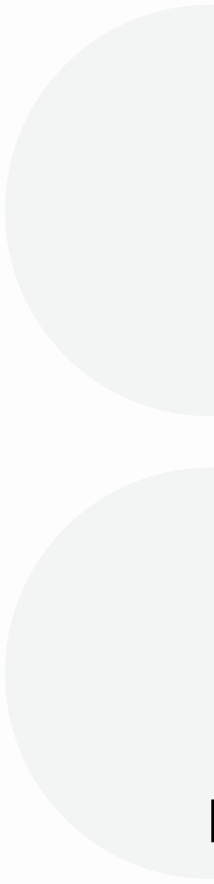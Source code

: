 <section id="item-1" data-row="0_default" class="lc-features__item lc-features__col lc-features__col_1" style="width: 604.531px; position: relative; box-sizing: border-box; padding: 5rem; color: rgb(0, 0, 0); font-family: &quot;YS Geo&quot;, Helvetica, Arial, sans-serif; text-align: left;"><div class="lc-features__item-wrap lc-features__item-wrap_no-overflow lc-features__item-wrap_feature-back" style="position: relative; overflow: hidden; box-sizing: border-box; height: 583.828px; border-width: 0px; border-color: rgb(255, 204, 0); padding: 40rem; border-radius: 40rem; background-color: rgb(243, 244, 244);"><div data-spacer-id="title" class="lc-features__spacer-wrapper" style="position: relative;"><div class="lc-features__title" style="top: 0px; position: relative; left: 0px; width: 524.562px;"><header><div class="lc-text-block lc-text-block_size_s28 lc-text-block_bpsize_s28" aria-hidden="false" style="font-family: var(--font-family); font-weight: var(--font-weight); letter-spacing: -0.01em; color: var(--color); font-size: 30rem; line-height: 1.1; padding-right: 38rem; --font-weight: 500; --color: rgba(0, 0, 0, 1); --font-family: YS Geo, Helvetica, Arial, sans-serif; --letter-spacing: normal;"><div class="lc-styled-text"><div class="lc-styled-text__text lc-styled-text__text_align_left"><div class="item-1_title">Общая информация</div></div></div></div></header></div></div><div data-spacer-id="description" class="lc-features__spacer-wrapper" style="position: relative;"><div class="lc-features__description" style="top: 0px; padding-top: 40rem; position: relative; left: 0px; width: 524.562px;"><div class="lc-text-block lc-text-block_size_s24 lc-text-block_bpsize_s24" aria-hidden="false" style="font-family: var(--font-family); font-weight: var(--font-weight); letter-spacing: -0.01em; color: var(--color); font-size: 22rem; line-height: 1.1; padding-right: 38rem; --font-weight: 500; --color: rgba(0, 0, 0, 0.6); --font-family: YS Geo, Helvetica, Arial, sans-serif; --letter-spacing: normal;"><div class="lc-styled-text"><div class="lc-styled-text__text lc-styled-text__text_align_left">По&nbsp;итогам Тренировок формируется рейтинг участников.<p style="margin-bottom: 0.5em;"></p><p style="margin-top: 0.5em; margin-bottom: 0.5em;">Всего будет 4 контеста. Максимально вы&nbsp;сможете решить 35 задач. Часть задач помечена звёздочкой, по&nbsp;этим задачам мы&nbsp;будем учитывать количество посылок.</p><p style="margin-top: 0.5em; margin-bottom: 0.5em;">В&nbsp;зачёт идут только полностью решённые задачи. Задача считается решённой, если она прошла все тесты. Сдавать решения нужно до&nbsp;дедлайна&nbsp;— 18:00 по&nbsp;московскому времени в&nbsp;день трансляции разбора этого контеста. Можно сдать решения после дедлайна, но&nbsp;в&nbsp;зачёт они не&nbsp;пойдут.</p><p style="margin-top: 0.5em; margin-bottom: 0.5em;">Результаты ранжируются по&nbsp;количеству решённых задач. Чем больше задач решено, тем выше вы&nbsp;поднимаетесь. При&nbsp;равном количестве решённых задач, будет учитываться количество посылок в&nbsp;задачах под звёздочкой.</p><p style="margin-top: 0.5em;">Для участников, которые вошли в&nbsp;топ, предусмотрены&nbsp;<a class="yellow-link text_medium" href="https://yandex.ru/yaintern/training/algorithm-training#awards" target="_self" data-smooth-scroll="true" style="color: inherit; -webkit-tap-highlight-color: transparent; position: relative; z-index: 10; border-bottom-width: 1px; border-bottom-style: solid; transition-timing-function: ease; transition-property: border-bottom-color;">поощрения</a>.</p></div></div></div></div></div></div></section><section id="item-1" data-row="1_default" class="lc-features__item lc-features__col lc-features__col_1" style="width: 604.531px; position: relative; box-sizing: border-box; padding: 5rem; color: rgb(0, 0, 0); font-family: &quot;YS Geo&quot;, Helvetica, Arial, sans-serif; text-align: left;"><div class="lc-features__item-wrap lc-features__item-wrap_no-overflow lc-features__item-wrap_feature-back" style="position: relative; overflow: hidden; box-sizing: border-box; height: 339.375px; border-width: 0px; border-color: rgb(255, 204, 0); padding: 40rem; border-radius: 40rem; background-color: rgb(243, 244, 244);"><div data-spacer-id="title" class="lc-features__spacer-wrapper" style="position: relative;"><div class="lc-features__title" style="top: 0px; position: relative; left: 0px; width: 524.562px;"><header><div class="lc-text-block lc-text-block_size_s28 lc-text-block_bpsize_s28" aria-hidden="false" style="font-family: var(--font-family); font-weight: var(--font-weight); letter-spacing: -0.01em; color: var(--color); font-size: 30rem; line-height: 1.1; padding-right: 38rem; --font-weight: 500; --color: rgba(0, 0, 0, 1); --font-family: YS Geo, Helvetica, Arial, sans-serif; --letter-spacing: normal;"><div class="lc-styled-text"><div class="lc-styled-text__text lc-styled-text__text_align_left"><div class="item-1_title">Дисквалификация</div></div></div></div></header></div></div><div data-spacer-id="description" class="lc-features__spacer-wrapper" style="position: relative;"><div class="lc-features__description" style="top: 0px; padding-top: 40rem; position: relative; left: 0px; width: 524.562px;"><div class="lc-text-block lc-text-block_size_s24 lc-text-block_bpsize_s24" aria-hidden="false" style="font-family: var(--font-family); font-weight: var(--font-weight); letter-spacing: -0.01em; color: var(--color); font-size: 22rem; line-height: 1.1; padding-right: 38rem; --font-weight: 500; --color: rgba(0, 0, 0, 0.6); --font-family: YS Geo, Helvetica, Arial, sans-serif; --letter-spacing: normal;"><div class="lc-styled-text"><div class="lc-styled-text__text lc-styled-text__text_align_left">Все решения до&nbsp;разбора будут проверены на&nbsp;списывание. Участники, замеченные за&nbsp;списыванием, будут удалены из&nbsp;турнирной таблицы. Это касается как недобросовестных участников, которые загрузили чужое решение от&nbsp;своего имени, так и&nbsp;тех, кто «дал списать».<p style="margin-bottom: 0.5em;"></p><p style="margin-top: 0.5em;">Во&nbsp;время «дорешки» результаты не&nbsp;будут проверяться на&nbsp;списывание. Эти решения уже не&nbsp;пойдут в&nbsp;зачёт и&nbsp;не&nbsp;будут влиять на&nbsp;рейтинг участника.</p></div></div></div></div></div></div></section>
